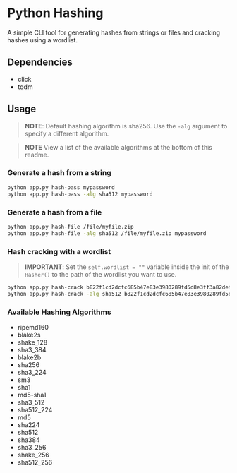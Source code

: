 # Python Hashing

A simple CLI tool for generating hashes from strings or files and cracking hashes using a wordlist.

## Dependencies

* click
* tqdm

## Usage

> **NOTE**: Default hashing algorithm is sha256. Use the ```-alg``` argument to specify a different algorithm.

> **NOTE** View a list of the available algorithms at the bottom of this readme.

### Generate a hash from a string

```bash
python app.py hash-pass mypassword
python app.py hash-pass -alg sha512 mypassword
```

### Generate a hash from a file

```bash
python app.py hash-file /file/myfile.zip
python app.py hash-file -alg sha512 /file/myfile.zip mypassword
```

### Hash cracking with a wordlist

> **IMPORTANT**: Set the ```self.wordlist = ""``` variable inside the init of the ```Hasher()``` to the path of the wordlist you want to use.

```bash
python app.py hash-crack b822f1cd2dcfc685b47e83e3980289fd5d8e3ff3a82def24d7d1d68bb272eb32
python app.py hash-crack -alg sha512 b822f1cd2dcfc685b47e83e3980289fd5d8e3ff3a82def24d7d1d68bb272eb32d
```

### Available Hashing Algorithms

* ripemd160
* blake2s
* shake_128
* sha3_384
* blake2b
* sha256
* sha3_224
* sm3
* sha1
* md5-sha1
* sha3_512
* sha512_224
* md5
* sha224
* sha512
* sha384
* sha3_256
* shake_256
* sha512_256